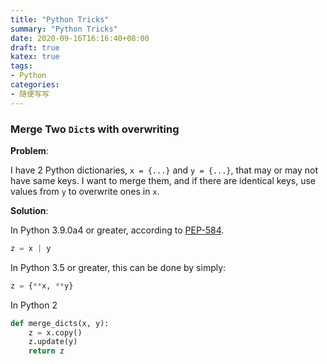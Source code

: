 ```yaml
---
title: "Python Tricks"
summary: "Python Tricks"
date: 2020-09-16T16:16:40+08:00
draft: true
katex: true
tags:
- Python
categories:
- 随便写写
---
```


### Merge Two `Dict`s with overwriting
**Problem**: 

I have 2 Python dictionaries, `x = {...}` and `y = {...}`, that may or may not have same keys. I want to merge them, and if there are identical keys, use values from `y` to overwrite ones in `x`. 

**Solution**:

In Python 3.9.0a4 or greater, according to [PEP-584](https://www.python.org/dev/peps/pep0584).

```python
z = x | y
```

In Python 3.5 or greater, this can be done by simply:

```python
z = {**x, **y}
```

In Python 2

```python
def merge_dicts(x, y):
    z = x.copy()
    z.update(y)
    return z
```


